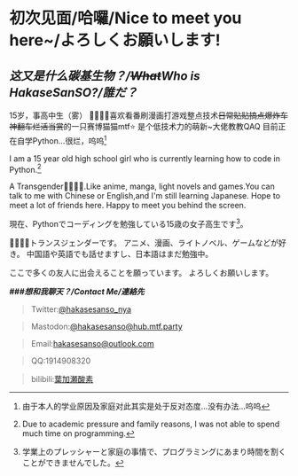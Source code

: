 **初次见面/哈囉/Nice to meet you here~/よろしくお願いします!**
=======================================================
*这又是什么碳基生物？/~~What~~Who is HakaseSanSO?/誰だ？*
----------------------------------------------------
15岁，事高中生（雾）
🏳️‍🌈🏳️‍⚧️喜欢看番刷漫画打游戏整点技术~~日常贴贴搞点爆炸车神翻车烂活当赏~~的一只赛博猫猫mtf⭐
是个低技术力的萌新~大佬教教QAQ
目前正在自学Python...很烂，呜呜[^简要说明]

[^简要说明]:由于本人的学业原因及家庭对此其实是处于反对态度...没有办法...呜呜

I am a 15 year old high school girl who is currently learning how to code in Python.[^Tip]

[^Tip]:Due to academic pressure and family reasons, I was not able to spend much time on programming.

A Transgender🏳️‍🌈🏳️‍⚧️.Like anime, manga, light novels and games.You can talk to me with Chinese or English,and I'm still learning Japanese.
Hope to meet a lot of friends here.
Happy to meet you behind the screen.

現在、Pythonでコーディングを勉強している15歳の女子高生です[^マーキング]。

[^マーキング]:学業上のプレッシャーと家庭の事情で、プログラミングにあまり時間を割くことができませんでした。

🏳️‍🌈🏳️‍⚧️トランスジェンダーです。
アニメ、漫画、ライトノベル、ゲームなどが好き。
中国語や英語でも話せますし、日本語はまだ勉強中。

ここで多くの友人に出会えることを願っています。
よろしくお願いします。

***###想和我聊天？/Contact Me/連絡先***

> Twitter:[@hakasesanso_nya](https://twitter.com/hakasesanso_nya)

> Mastodon:[@hakasesanso@hub.mtf.party](https://hub.mtf.party/@hakasesanso)

> Email:<hakasesanso@outlook.com>

> QQ:1914908320

> bilibili:[葉加瀬酸素](https://space.bilibili.com/390172521)


<!---
HakaseSanSO/HakaseSanSO is a ✨ special ✨ repository because its `README.md` (this file) appears on your GitHub profile.
You can click the Preview link to take a look at your changes.
--->
